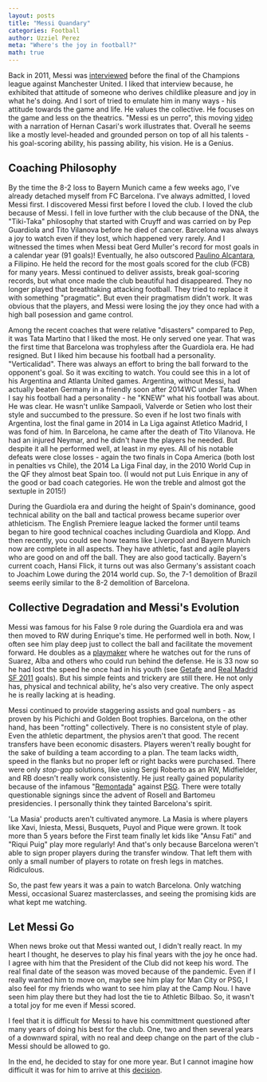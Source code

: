```yaml
---
layout: posts
title: "Messi Quandary"
categories: Football
author: Uzziel Perez
meta: "Where's the joy in football?"
math: true
---
```


Back in 2011, Messi was [interviewed](https://youtu.be/RaupsXlJ3Xk?t=41) before the final of the Champions league against Manchester United. I liked that interview because, he exhibited that attitude of someone who derives childlike pleasure and joy in what he's doing. And I sort of tried to emulate him in many ways - his attitude towards the game and life. He values the collective. He focuses on the game and less on the theatrics. "Messi es un perro", this moving [video](https://www.youtube.com/watch?v=Mg9fDOvE80g) with a narration of Hernan Casari's work illustrates that. Overall he seems like a mostly level-headed and grounded person on top of all his talents - his goal-scoring ability, his passing ability, his vision. He is a Genius.

## Coaching Philosophy

By the time the 8-2 loss to Bayern Munich came a few weeks ago, I've already detached myself from FC Barcelona. I've always admitted, I loved Messi first. I discovered Messi first before I loved the club. I loved the club because of Messi. I fell in love further with the club because of the DNA, the "Tiki-Taka" philosophy that started with Cruyff and was carried on by Pep Guardiola and Tito Vilanova before he died of cancer. Barcelona was always a joy to watch even if they lost, which happened very rarely. And I witnessed the times when Messi beat Gerd Muller's record for most goals in a calendar year (91 goals)! Eventually, he also outscored [Paulino Alcantara](https://en.wikipedia.org/wiki/Paulino_Alc%C3%A1ntara), a Filipino. He held the record for the most goals scored for the club (FCB) for many years. Messi continued to deliver assists, break goal-scoring records, but what once made the club beautiful had disappeared. They no longer played that breathtaking attacking football. They tried to replace it with something "pragmatic". But even their pragmatism didn't work. It was obvious that the players, and Messi were losing the joy they once had with a high ball posession and game control.

Among the recent coaches that were relative "disasters" compared to Pep, it was Tata Martino that I liked the most. He only served one year. That was the first time that Barcelona was trophyless after the Guardiola era. He had resigned. But I liked him because his football had a personality. "Verticalidad". There was always an effort to bring the ball forward to the opponent's goal. So it was exciting to watch. You could see this in a lot of his Argentina and Atlanta United games. Argentina, without Messi, had actually beaten Germany in a friendly soon after 2014WC under Tata. When I say his football had a personality - he "KNEW" what his football was about. He was clear. He wasn't unlike Sampaoli, Valverde or Setien who lost their style and succumbed to the pressure. So even if he lost two finals with Argentina, lost the final game in 2014 in La Liga against Atletico Madrid, I was fond of him. In Barcelona, he came after the death of Tito Vilanova. He had an injured Neymar, and he didn't have the players he needed. But despite it all he performed well, at least in my eyes. All of his notable defeats were close losses - again the two finals in Copa America (both lost in penalties vs Chile), the 2014 La Liga Final day, in the 2010 World Cup in the QF they almost beat Spain too. (I would not put Luis Enrique in any of the good or bad coach categories. He won the treble and almost got the sextuple in 2015!)

During the Guardiola era and during the height of Spain's dominance, good technical ability on the ball and tactical prowess became superior over athleticism. The English Premiere league lacked the former until teams began to hire good technical coaches including Guardiola and Klopp. And then recently, you could see how teams like Liverpool and Bayern Munich now are complete in all aspects. They have athletic, fast and agile players who are good on and off the ball. They are also good tactically. Bayern's current coach, Hansi Flick, it turns out was also Germany's assistant coach to Joachim Lowe during the 2014 world cup. So, the 7-1 demolition of Brazil seems eerily similar to the 8-2 demolition of Barcelona.

## Collective Degradation and Messi's Evolution

Messi was famous for his False 9 role during the Guardiola era and was then moved to RW during Enrique's time. He performed well in both. Now, I often see him play deep just to collect the ball and facilitate the movement forward. He doubles as a [playmaker](https://www.youtube.com/watch?v=YIXlqiOwMAQ) where he watches out for the runs of Suarez, Alba and others who could run behind the defense. He is 33 now so he had lost the speed he once had in his youth (see [Getafe](https://www.youtube.com/watch?v=mMiL4_1Yewg) and [Real Madrid SF 2011](https://www.youtube.com/watch?v=UscczWoT7yY) goals). But his simple feints and trickery are still there. He not only has, physical and technical ability, he's also very creative. The only aspect he is really lacking at is heading.

 Messi continued to provide staggering assists and goal numbers - as proven by his Pichichi and Golden Boot trophies. Barcelona, on the other hand, has been "rotting" collectively. There is no consistent style of play. Even the athletic department, the physios aren't that good. The recent transfers have been economic disasters. Players weren't really bought for the sake of building a team according to a plan. The team lacks width, speed in the flanks but no proper left or right backs were purchased. There were only *stop-gap* solutions, like using Sergi Roberto as an RW, Midfielder, and RB doesn't really work consistently. He just really gained popularity because of the infamous "[Remontada](https://en.wikipedia.org/wiki/FC_Barcelona_6%E2%80%931_Paris_Saint-Germain_F.C.)" against [PSG](https://www.youtube.com/watch?v=h4m68r8kWAc). There were totally questionable signings since the advent of Rosell and Bartomeu presidencies. I personally think they tainted Barcelona's spirit.

'La Masia' products aren't cultivated anymore. La Masia is where players like Xavi, Iniesta, Messi, Busquets, Puyol and Pique were grown. It took more than 5 years before the First team finally let kids like "Ansu Fati" and "Riqui Puig" play more regularly! And that's only because Barcelona weren't able to sign proper players during the transfer window. That left them with only a small number of players to rotate on fresh legs in matches. Ridiculous.

So, the past few years it was a pain to watch Barcelona. Only watching Messi, occasional Suarez masterclasses, and seeing the promising kids are what kept me watching.


## Let Messi Go

When news broke out that Messi wanted out, I didn't really react. In my heart I thought, he deserves to play his final years with the joy he once had. I agree with him that the President of the Club did not keep his word. The real final date of the season was moved because of the pandemic. Even if I really wanted him to move on, maybe see him play for Man City or PSG, I also feel for my friends who want to see him play at the Camp Nou. I have seen him play there but they had lost the tie to Athletic Bilbao. So, it wasn't a total joy for me even if  Messi scored.

I feel that it is difficult for Messi to have his committment questioned after many years of doing his best for the club. One, two and then several years of a downward spiral, with no real and deep change on the part of the club - Messi should be allowed to go.

In the end, he decided to stay for one more year. But I cannot imagine how difficult it was for him to arrive at this [decision](https://www.youtube.com/watch?v=uyHi1FSuGkQ).
